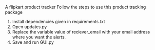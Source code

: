 A flipkart product tracker
Follow the steps to use this product tracking package

1. Install dependencies given in requirements.txt
2. Open updates.py
3. Replace the variable value of reciever_email with your email address where you want the alerts.
4. Save and run GUI.py
